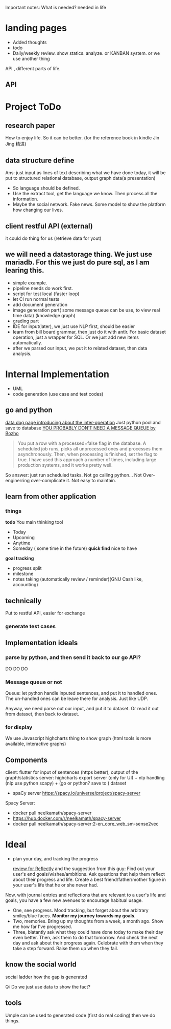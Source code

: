 Important notes:
What is needed? needed in life


# landing pages
- Added thoughts
- todo
- Daily/weekly review. show statics. analyze. or KANBAN system. or we use another thing 

API , different parts of life.

## API

# Project ToDo

## research paper
How to enjoy life. So it can be better. (for the reference book in kindle Jin Jing 精进)

## data structure define
Ans: just input as lines of text describing what we have done today, it will be put to structured relational database, output graph data(a presentation)

- So language should be defined.
- Use the extract tool, get the language we know. Then process all the information.
- Maybe the social network. Fake news. Some model to show the platform how changing our lives.

## client restful API (external)
it could do thing for us (retrieve data for yout)

## we will need a datastorage thing. We just use mariadb. For this we just do pure sql, as I am learing this.

- simple example.
- pipeline needs do work first.
- script for test local (faster loop)
- let CI run normal tests
- add document generation
- image generation part( some message queue can be use, to view real time data) (knowledge graph)
- grading part
- IDE for input(later), we just use NLP first, should be easier
- learn from bill board grammar, then just do it with antlr. For basic dataset operation, just a wrapper for SQL. Or we just add new items automatically.
- after we parsed our input, we put it to related dataset, then data analysis.

# Internal Implementation
- UML
- code generation (use case and test codes)

## go and python
[data dog page introducing about the inter-operation](https://www.datadoghq.com/blog/engineering/cgo-and-python/)
Just python pool and save to database [YOU PROBABLY DON’T NEED A MESSAGE QUEUE by Bozho](https://techblog.bozho.net/you-probably-dont-need-a-message-queue/)

> You put a row with a processed=false flag in the database. A scheduled job
> runs, picks all unprocessed ones and processes them asynchronously. Then,
> when processing is finished, set the flag to true. I have used this approach
> a number of times, including large production systems, and it works pretty
> well.

So answer: just run scheduled tasks. Not go calling python... Not Over-enginerring
over-complicate it. Not easy to maintain.

## learn from other application
### things
**todo**
You main thinking tool
- Today
- Upcoming
- Anytime
- Someday ( some time in the future)
**quick find**
nice to have

**goal tracking**
- progress split
- milestone
- notes taking (automatically review / reminder)(GNU Cash like, accounting)

## technically
Put to restful API, easier for exchange
### generate test cases

## Implementation ideals
### parse by python, and then send it back to our go API?
DO DO DO

### Message queue or not
Queue: let python handle inputed sentences, and put it to handled ones. The un-handled 
ones can be leave there for analysis.
Just like UDP.

Anyway,  we need parse out our input, and put it to dataset. Or read it out from 
dataset, then back to dataset.

### for display
We use Javascript highcharts thing to show graph (html tools is more available, interactive graphs)

## Components
client: flutter for input of sentences (https better), output of the graph/statistics
server: highcharts export server (only for UI) + nlp handling (nlp use python scapy) + (go or python? save to ) dataset
- spaCy server https://spacy.io/universe/project/spacy-server

Spacy Server:
- docker pull neelkamath/spacy-server
- https://hub.docker.com/r/neelkamath/spacy-server
- docker pull neelkamath/spacy-server:2-en_core_web_sm-sense2vec

# Ideal
- plan your day, and tracking the progress

    [review for Reflectly](https://medium.com/@bigdchang/reflectly-product-analysis-cd584a2aa98a)
    and the suggestion from this guy:
Find out your user's end goals/wishes/ambitions. Ask questions that help them
reflect about their progress and life. Create a best friend/father/mother
figure in your user's life that he or she never had.

Now, with journal entries and reflections that are relevant to a user's life
and goals, you have a few new avenues to encourage habitual usage.

- One, see progress. Mood tracking, but forget about the arbitrary smiley/blue faces. **Monitor my journey towards my goals**.
- Two, memories. Bring up my thoughts from a week, a month ago. Show me how far I've progressed.
- Three, blatantly ask what they could have done today to make their day even better. Then, ask them to do that tomorrow. And check the next day and ask about their progress again. Celebrate with them when they take a step forward. Raise them up when they fail.

## know the social world
social ladder
how the gap is generated

Q: Do we just use data to show the fact?

## tools
Umple can be used to generated code (first do real coding)
then we do things.
